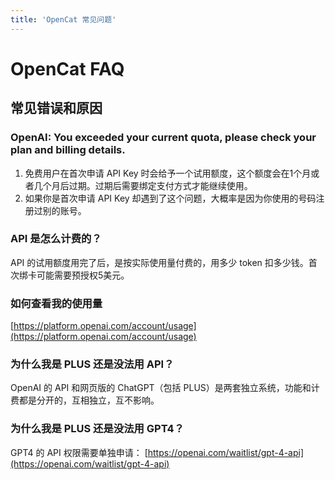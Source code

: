 ```yaml
---
title: 'OpenCat 常见问题'
---
```


# OpenCat FAQ

## 常见错误和原因

### OpenAI: You exceeded your current quota, please check your plan and billing details.

1. 免费用户在首次申请 API Key 时会给予一个试用额度，这个额度会在1个月或者几个月后过期。过期后需要绑定支付方式才能继续使用。
2. 如果你是首次申请 API Key 却遇到了这个问题，大概率是因为你使用的号码注册过别的账号。

### API 是怎么计费的？

API 的试用额度用完了后，是按实际使用量付费的，用多少 token 扣多少钱。首次绑卡可能需要预授权5美元。

### 如何查看我的使用量
[https://platform.openai.com/account/usage](https://platform.openai.com/account/usage)

### 为什么我是 PLUS 还是没法用 API？

OpenAI 的 API 和网页版的 ChatGPT（包括 PLUS）是两套独立系统，功能和计费都是分开的，互相独立，互不影响。

### 为什么我是 PLUS 还是没法用 GPT4？

GPT4 的 API 权限需要单独申请：
[https://openai.com/waitlist/gpt-4-api](https://openai.com/waitlist/gpt-4-api)



